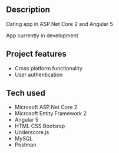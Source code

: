 ## Description
Dating app in ASP.Net Core 2 and Angular 5

App currently in development


## Project features
- Cross platform functionality
- User authentication

## Tech used
- Microsoft ASP.Net Core 2
- Microsoft Entity Framework 2
- Angular 5
- HTML CSS Bootsrap
- Underscore.js
- MySQL
- Postman